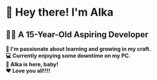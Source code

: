 # 👋 Hey there! I'm Alka

## 👩‍💻 A 15-Year-Old Aspiring Developer

**🌱 I'm passionate about learning and growing in my craft.**  
**💻 Currently enjoying some downtime on my PC.**    
**🎉 Alka is here, baby!**  
**❤️ Love you all!!!!**
